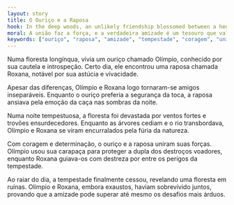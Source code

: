 ```yaml
---
layout: story
title: O Ouriço e a Raposa
hook: In the deep woods, an unlikely friendship blossomed between a hedgehog and a fox, but their bond was tested by a treacherous storm. How did their contrasting personalities guide them through the turmoil?
moral: A união faz a força, e a verdadeira amizade é um tesouro que vale mais do que qualquer riqueza material.
keywords: ["ouriço", "raposa", "amizade", "tempestade", "coragem", "união", "desafios", "amizade", "riqueza"]
---
```


Numa floresta longínqua, vivia um ouriço chamado Olímpio, conhecido por sua cautela e introspeção. Certo dia, ele encontrou uma raposa chamada Roxana, notável por sua astúcia e vivacidade.

Apesar das diferenças, Olímpio e Roxana logo tornaram-se amigos inseparáveis. Enquanto o ouriço preferia a segurança da toca, a raposa ansiava pela emoção da caça nas sombras da noite.

Numa noite tempestuosa, a floresta foi devastada por ventos fortes e trovões ensurdecedores. Enquanto as árvores cediam e o rio transbordava, Olímpio e Roxana se viram encurralados pela fúria da natureza.

Com coragem e determinação, o ouriço e a raposa uniram suas forças. Olímpio usou sua carapaça para proteger a dupla dos destroços voadores, enquanto Roxana guiava-os com destreza por entre os perigos da tempestade.

Ao raiar do dia, a tempestade finalmente cessou, revelando uma floresta em ruínas. Olímpio e Roxana, embora exaustos, haviam sobrevivido juntos, provando que a amizade pode superar até mesmo os desafios mais árduos.
